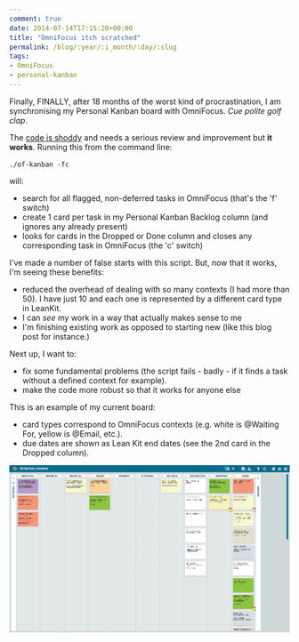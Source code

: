 ```yaml
---
comment: true
date: 2014-07-14T17:15:20+00:00
title: "OmniFocus itch scratched"
permalink: /blog/:year/:i_month/:day/:slug
tags:
- OmniFocus
- personal-kanban
---
```

<p>Finally, FINALLY, after 18 months of the worst kind of procrastination, I am synchronising my Personal Kanban board with OmniFocus. <em>Cue polite golf clap</em>.</p>

<p>The <a href="https://github.com/rhyd/of-kanban">code is shoddy</a> and needs a serious review and improvement but <strong>it works</strong>. Running this from the command line:</p>

<pre><code>./of-kanban -fc
</code></pre>

<p>will:</p>

<ul>
<li>search for all flagged, non-deferred tasks in OmniFocus (that's the 'f' switch)</li>
<li>create 1 card per task in my Personal Kanban Backlog column (and ignores any  already present)</li>
<li>looks for cards in the Dropped or Done column and closes any corresponding task in OmniFocus (the 'c' switch)</li>
</ul>

<p>I've made a number of false starts with this script. But, now that it works, I'm seeing these benefits:</p>

<ul>
<li>reduced the overhead of dealing with so many contexts (I had more than 50). I have just 10 and each one is represented by a different card type in LeanKit.</li>
<li>I can <em>see</em> my work in a way that actually makes sense to me</li>
<li>I'm finishing existing work as opposed to starting new (like this blog post for instance.)</li>
</ul>

<p>Next up, I want to:</p>

<ul>
<li>fix some fundamental problems (the script fails - badly - if it finds a task without a defined context for example).</li>
<li>make the code more robust so that it works for anyone else</li>
</ul><p>This is an example of my current board:</p>

<ul>
<li>card types correspond to OmniFocus contexts (e.g. white is @Waiting For, yellow is @Email, etc.).</li>
<li>due dates are shown as Lean Kit end dates (see the 2nd card in the Dropped column).</li>
</ul>
  
![](/assets/pk+board.png)
